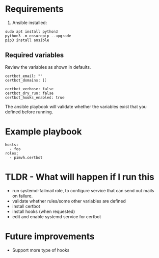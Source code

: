 # Requirements

1. Ansible installed:

```
sudo apt install python3
python3 -m ensurepip --upgrade
pip3 install ansible
```

## Required variables

Review the variables as shown in defaults.

```
certbot_email: ""
certbot_domains: []

certbot_verbose: false
certbot_dry_run: false
certbot_hooks_enabled: true
```

The ansible playbook will validate whether the variables exist that you defined before running.

# Example playbook

```
hosts:
  - foo
roles:
  - pimvh.certbot

```

# TLDR - What will happen if I run this

- run systemd-failmail role, to configure service that can send out mails on failure.
- validate whether rules/some other variables are defined
- install certbot
- install hooks (when requested)
- edit and enable systemd service for certbot

# Future improvements

- Support more type of hooks
